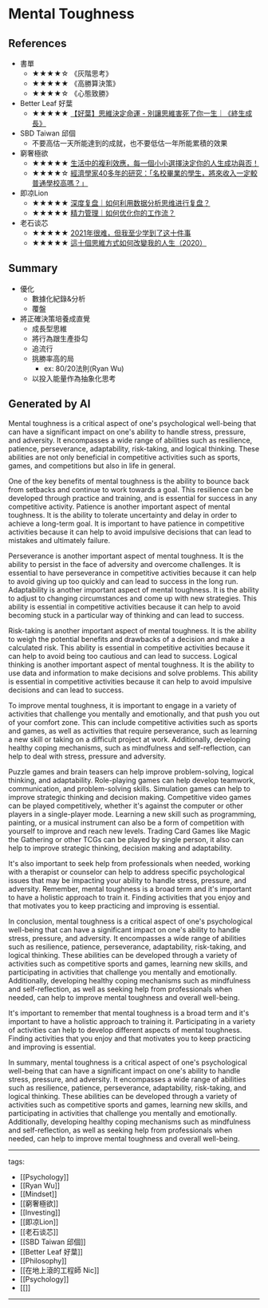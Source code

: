 # Mental Toughness

## References
* 書單
  * ★★★★☆ 《灰階思考》
  * ★★★★★ 《高勝算決策》
  * ★★★★☆ 《心態致勝》
* Better Leaf 好葉
  * ★★★★★ [【好葉】思維決定命運 - 別讓思維害死了你一生｜《終生成長》](https://youtu.be/jbUJGkM4Ksk)
* SBD Taiwan 邱個
  * 不要高估一天所能達到的成就，也不要低估一年所能累積的效果
* 窮奢極欲
  * ★★★★★ [生活中的複利效應，每一個小小選擇決定你的人生成功與否！](https://youtu.be/HS-VCcy5s_I)
  * ★★★★☆ [經濟學家40多年的研究：「名校畢業的學生，將來收入一定較普通學校高嗎？」](https://www.youtube.com/watch?v=m-uZYwOCJdY)
* 即凉Lion 
  * ★★★★★ [深度复盘｜如何利用数据分析思维进行复盘？](https://www.youtube.com/watch?v=JmNNrJdUoKc)
  * ★★★★★ [精力管理｜如何优化你的工作流？](https://www.youtube.com/watch?v=8R_9cAvzDcU)
* 老石谈芯
  * ★★★★★ [2021年很难，但我至少学到了这十件事](https://www.youtube.com/watch?v=763kY8W9FAQ)
  * ★★★★★ [這十個思維方式如何改變我的人生（2020）](https://www.youtube.com/watch?v=L0_Fh296Qx0)

## Summary
* 優化
  * 數據化紀錄&分析
  * 覆盤
* 將正確決策培養成直覺
  * 成長型思維
  * 將行為跟生產掛勾
  * 追流行
  * 挑勝率高的局
    * ex: 80/20法則(Ryan Wu)
  * 以投入能量作為抽象化思考

## Generated by AI
Mental toughness is a critical aspect of one's psychological well-being that can have a significant impact on one's ability to handle stress, pressure, and adversity. It encompasses a wide range of abilities such as resilience, patience, perseverance, adaptability, risk-taking, and logical thinking. These abilities are not only beneficial in competitive activities such as sports, games, and competitions but also in life in general.

One of the key benefits of mental toughness is the ability to bounce back from setbacks and continue to work towards a goal. This resilience can be developed through practice and training, and is essential for success in any competitive activity. Patience is another important aspect of mental toughness. It is the ability to tolerate uncertainty and delay in order to achieve a long-term goal. It is important to have patience in competitive activities because it can help to avoid impulsive decisions that can lead to mistakes and ultimately failure.

Perseverance is another important aspect of mental toughness. It is the ability to persist in the face of adversity and overcome challenges. It is essential to have perseverance in competitive activities because it can help to avoid giving up too quickly and can lead to success in the long run. Adaptability is another important aspect of mental toughness. It is the ability to adjust to changing circumstances and come up with new strategies. This ability is essential in competitive activities because it can help to avoid becoming stuck in a particular way of thinking and can lead to success.

Risk-taking is another important aspect of mental toughness. It is the ability to weigh the potential benefits and drawbacks of a decision and make a calculated risk. This ability is essential in competitive activities because it can help to avoid being too cautious and can lead to success. Logical thinking is another important aspect of mental toughness. It is the ability to use data and information to make decisions and solve problems. This ability is essential in competitive activities because it can help to avoid impulsive decisions and can lead to success.

To improve mental toughness, it is important to engage in a variety of activities that challenge you mentally and emotionally, and that push you out of your comfort zone. This can include competitive activities such as sports and games, as well as activities that require perseverance, such as learning a new skill or taking on a difficult project at work. Additionally, developing healthy coping mechanisms, such as mindfulness and self-reflection, can help to deal with stress, pressure and adversity.

Puzzle games and brain teasers can help improve problem-solving, logical thinking, and adaptability. Role-playing games can help develop teamwork, communication, and problem-solving skills. Simulation games can help to improve strategic thinking and decision making. Competitive video games can be played competitively, whether it's against the computer or other players in a single-player mode. Learning a new skill such as programming, painting, or a musical instrument can also be a form of competition with yourself to improve and reach new levels. Trading Card Games like Magic the Gathering or other TCGs can be played by single person, it also can help to improve strategic thinking, decision making and adaptability.

It's also important to seek help from professionals when needed, working with a therapist or counselor can help to address specific psychological issues that may be impacting your ability to handle stress, pressure, and adversity. Remember, mental toughness is a broad term and it's important to have a holistic approach to train it. Finding activities that you enjoy and that motivates you to keep practicing and improving is essential.

In conclusion, mental toughness is a critical aspect of one's psychological well-being that can have a significant impact on one's ability to handle stress, pressure, and adversity. It encompasses a wide range of abilities such as resilience, patience, perseverance, adaptability, risk-taking, and logical thinking. These abilities can be developed through a variety of activities such as competitive sports and games, learning new skills, and participating in activities that challenge you mentally and emotionally. Additionally, developing healthy coping mechanisms such as mindfulness and self-reflection, as well as seeking help from professionals when needed, can help to improve mental toughness and overall well-being.

It's important to remember that mental toughness is a broad term and it's important to have a holistic approach to training it. Participating in a variety of activities can help to develop different aspects of mental toughness. Finding activities that you enjoy and that motivates you to keep practicing and improving is essential.

In summary, mental toughness is a critical aspect of one's psychological well-being that can have a significant impact on one's ability to handle stress, pressure, and adversity. It encompasses a wide range of abilities such as resilience, patience, perseverance, adaptability, risk-taking, and logical thinking. These abilities can be developed through a variety of activities such as competitive sports and games, learning new skills, and participating in activities that challenge you mentally and emotionally. Additionally, developing healthy coping mechanisms such as mindfulness and self-reflection, as well as seeking help from professionals when needed, can help to improve mental toughness and overall well-being.

---
tags:
  - [[Psychology]]
  - [[Ryan Wu]]
  - [[Mindset]]
  - [[窮奢極欲]]
  - [[Investing]]
  - [[即凉Lion]]
  - [[老石谈芯]]
  - [[SBD Taiwan 邱個]]
  - [[Better Leaf 好葉]]
  - [[Philosophy]]
  - [[在地上滾的工程師 Nic]]
  - [[Psychology]]
  - [[]]
---
